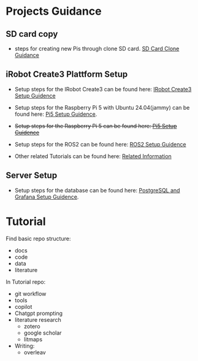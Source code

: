 # Projects Guidance

## SD card copy

- steps for creating new Pis through clone SD card. [SD Card Clone Guidance](clone_SDcards.md)

## iRobot Create3 Plattform Setup

- Setup steps for the IRobot Create3 can be found here: [IRobot Create3 Setup Guidence](irobot_setup.md)

- Setup steps for the Raspberry Pi 5 with Ubuntu 24.04(jammy) can be found here: [Pi5 Setup Guidence](ubuntu24_04_tutorial.md).

- ~~Setup steps for the Raspberry Pi 5 can be found here: [ Pi5 Setup Guidence](rasp_os_tutorial.md)~~

- Setup steps for the ROS2 can be found here: [ROS2 Setup Guidence](ros2_setup.md)

- Other related Tutorials can be found here: [Related Information](other_tutorials)

 ## Server Setup

 - Setup steps for the database can be found here: [PostgreSQL and Grafana Setup Guidence](postgreSQL_grafana_Tut.md).

# Tutorial
Find basic repo structure:
- docs
- code
- data
- literature
  
In Tutorial repo:
- git workflow
- tools
- copilot
- Chatgpt prompting
- literature research
  - zotero
  - google scholar
  - litmaps
- Writing:
  - overleav
